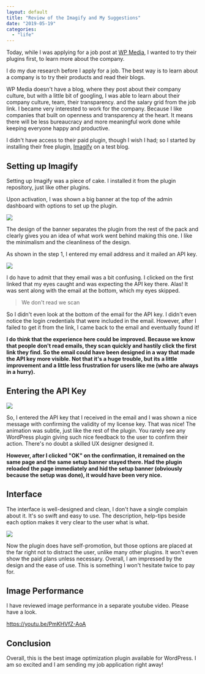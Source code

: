 ```yaml
---
layout: default
title: "Review of the Imagify and My Suggestions"
date: "2019-05-19"
categories: 
  - "life"
---
```


Today, while I was applying for a job post at [WP Media](https://wp-media.me), I wanted to try their plugins first, to learn more about the company.

I do my due research before I apply for a job. The best way is to learn about a company is to try their products and read their blogs.

WP Media doesn't have a blog, where they post about their company culture, but with a little bit of googling, I was able to learn about their company culture, team, their transparency. and the salary grid from the job link. I became very interested to work for the company. Because I like companies that built on openness and transparency at the heart. It means there will be less bureaucracy and more meaningful work done while keeping everyone happy and productive.

I didn't have access to their paid plugin, though I wish I had; so I started by installing their free plugin, [Imagify](https://imagify.io) on a test blog.

## Setting up Imagify

Setting up Imagify was a piece of cake. I installed it from the plugin repository, just like other plugins.

Upon activation, I was shown a big banner at the top of the admin dashboard with options to set up the plugin.

![](images/imagify-setup-screen-1024x175.png)

The design of the banner separates the plugin from the rest of the pack and clearly gives you an idea of what work went behind making this one. I like the minimalism and the cleanliness of the design.

As shown in the step 1, I entered my email address and it mailed an API key.

![](images/api-key-email-imagify.png)

I do have to admit that they email was a bit confusing. I clicked on the first linked that my eyes caught and was expecting the API key there. Alas! It was sent along with the email at the bottom, which my eyes skipped.

> We don't read we scan

So I didn't even look at the bottom of the email for the API key. I didn't even notice the login credentials that were included in the email. However, after I failed to get it from the link, I came back to the email and eventually found it!

**I do think that the experience here could be improved. Because we know that people don't read emails, they scan quickly and hastily click the first link they find. So the email could have been designed in a way that made the API key more visible. Not that it's a huge trouble, but its a little improvement and a little less frustration for users like me (who are always in a hurry).**

## Entering the API Key

![](images/api-key-confirmation.png)

So, I entered the API key that I received in the email and I was shown a nice message with confirming the validity of my license key. That was nice! The animation was subtle, just like the rest of the plugin. You rarely see any WordPress plugin giving such nice feedback to the user to confirm their action. There's no doubt a skilled UX designer designed it.

**However, after I clicked "OK" on the confirmation, it remained on the same page and the same setup banner stayed there. Had the plugin reloaded the page immediately and hid the setup banner (obviously because the setup was done), it would have been very nice.**

## Interface

The interface is well-designed and clean, I don't have a single complain about it. It's so swift and easy to use. The description, help-tips beside each option makes it very clear to the user what is what.

![](images/imagify-interface.gif)

Now the plugin does have self-promotion, but those options are placed at the far right not to distract the user, unlike many other plugins. It won't even show the paid plans unless necessary. Overall, I am impressed by the design and the ease of use. This is something I won't hesitate twice to pay for.

## Image Performance

I have reviewed image performance in a separate youtube video. Please have a look.

https://youtu.be/PmKHVfZ-AoA

## Conclusion

Overall, this is the best image optimization plugin available for WordPress. I am so excited and I am sending my job application right away!
